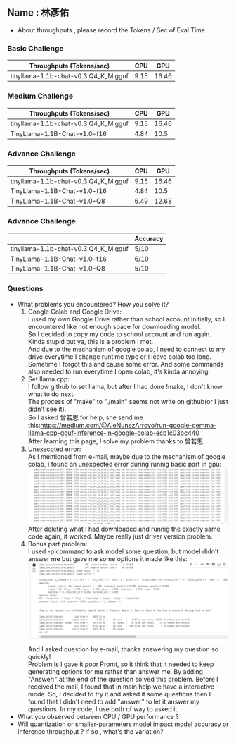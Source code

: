 ## Name : 林彥佑

* About throughputs , please record the Tokens / Sec of Eval Time 

### Basic Challenge
| Throughputs (Tokens/sec) | CPU      | GPU      | 
| --------                 | -------- | -------- | 
| tinyllama-1.1b-chat-v0.3.Q4_K_M.gguf  | 9.15     | 16.46     |


### Medium Challenge
| Throughputs (Tokens/sec) | CPU      | GPU      | 
| --------                 | -------- | -------- | 
| tinyllama-1.1b-chat-v0.3.Q4_K_M.gguf  | 9.15     | 16.46     |
| TinyLlama-1.1B-Chat-v1.0-f16  | 4.84     | 10.5     |



### Advance Challenge
| Throughputs (Tokens/sec) | CPU      | GPU      | 
| --------                 | -------- | -------- | 
| tinyllama-1.1b-chat-v0.3.Q4_K_M.gguf  | 9.15    | 16.46   |
| TinyLlama-1.1B-Chat-v1.0-f16  | 4.84     | 10.5     |
| TinyLlama-1.1B-Chat-v1.0-Q8  | 6.49     | 12.68    |


### Advance Challenge

|                           | Accuracy  |
| --------                 | --------  |
| tinyllama-1.1b-chat-v0.3.Q4_K_M.gguf | 5/10     |
| TinyLlama-1.1B-Chat-v1.0-f16         | 6/10     |
| TinyLlama-1.1B-Chat-v1.0-Q8          | 5/10     |

### Questions
* What problems you encountered? How you solve it?  
  1. Google Colab and Google Drive:  
     I used my own Google Drive rather than school account initially, so I encountered like not enough space for downloading model.  
     So I decided to copy my code to school account and run again. Kinda stupid but ya, this is a problem I met.  
     And due to the mechanism of google colab, I need to connect to my drive everytime I change runtime type or I leave colab too long.  
     Sometime I forgot this and cause some error. And some commands also needed to run everytime I open colab, it's kinda annoying.  
  2. Set llama.cpp:  
     I follow github to set llama, but after I had done !make, I don't know what to do next.  
     The process of "make" to "./main" seems not write on github(or I just didn't see it).  
     So I asked 曾若恩 for help, she send me this:https://medium.com/@AleNunezArroyo/run-google-gemma-llama-cpp-gguf-inference-in-google-colab-ecb1c03bc440  
     After learning this page, I solve my problem thanks to 曾若恩.  
  3. Unexecpted error:  
     As I mentioned from e-mail, maybe due to the mechanism of google colab, I found an unexpected error during runnig basic part in gpu:  
     ![image](https://github.com/yanyoulin/llama.cpp-for-Warm-Up-lab/blob/0ae4c1d346490280362ccc9d7c29cf8fed9029be/%E8%9E%A2%E5%B9%95%E6%93%B7%E5%8F%96%E7%95%AB%E9%9D%A2%202024-05-26%20002307.png)
     After deleting what I had downloaded and runnig the exactly same code again, it worked.
     Maybe really just driver version problem.
  4. Bonus part problem:  
     I used -p command to ask model some question, but model didn't answer me but gave me some options it made like this:  
     ![image](https://github.com/yanyoulin/llama.cpp-for-Warm-Up-lab/blob/main/%E8%9E%A2%E5%B9%95%E6%93%B7%E5%8F%96%E7%95%AB%E9%9D%A2%202024-05-27%20022114.png)
     And I asked question by e-mail, thanks answering my question so quickly!  
     Problem is I gave it poor Promt, so it think that it needed to keep generating options for me rather than answer me.
     By adding "Answer:" at the end of the question solved this problem.
     Before I received the mail, I found that in main help we have a interactive mode.
     So, I decided to try it and asked it some questions then I found that I didn't need to add "answer" to let it answer my questions.
     In my code, I use both of way to asked it.  
* What you observed between CPU / GPU performance ?    
* Will quantization or smaller-parameters model impact model accuracy or inference throughput ? If so , what's the variation?




